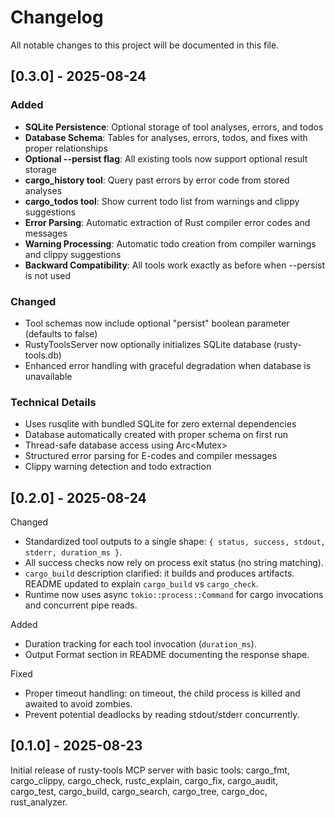 # Changelog

All notable changes to this project will be documented in this file.

## [0.3.0] - 2025-08-24

### Added
- **SQLite Persistence**: Optional storage of tool analyses, errors, and todos
- **Database Schema**: Tables for analyses, errors, todos, and fixes with proper relationships
- **Optional --persist flag**: All existing tools now support optional result storage
- **cargo_history tool**: Query past errors by error code from stored analyses
- **cargo_todos tool**: Show current todo list from warnings and clippy suggestions
- **Error Parsing**: Automatic extraction of Rust compiler error codes and messages
- **Warning Processing**: Automatic todo creation from compiler warnings and clippy suggestions
- **Backward Compatibility**: All tools work exactly as before when --persist is not used

### Changed
- Tool schemas now include optional "persist" boolean parameter (defaults to false)
- RustyToolsServer now optionally initializes SQLite database (rusty-tools.db)
- Enhanced error handling with graceful degradation when database is unavailable

### Technical Details
- Uses rusqlite with bundled SQLite for zero external dependencies
- Database automatically created with proper schema on first run
- Thread-safe database access using Arc<Mutex<Database>>
- Structured error parsing for E-codes and compiler messages
- Clippy warning detection and todo extraction

## [0.2.0] - 2025-08-24

Changed
- Standardized tool outputs to a single shape: `{ status, success, stdout, stderr, duration_ms }`.
- All success checks now rely on process exit status (no string matching).
- `cargo_build` description clarified: it builds and produces artifacts. README updated to explain `cargo_build` vs `cargo_check`.
- Runtime now uses async `tokio::process::Command` for cargo invocations and concurrent pipe reads.

Added
- Duration tracking for each tool invocation (`duration_ms`).
- Output Format section in README documenting the response shape.

Fixed
- Proper timeout handling: on timeout, the child process is killed and awaited to avoid zombies.
- Prevent potential deadlocks by reading stdout/stderr concurrently.

## [0.1.0] - 2025-08-23

Initial release of rusty-tools MCP server with basic tools: cargo_fmt, cargo_clippy, cargo_check, rustc_explain, cargo_fix, cargo_audit, cargo_test, cargo_build, cargo_search, cargo_tree, cargo_doc, rust_analyzer.

